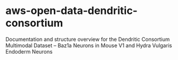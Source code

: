 # aws-open-data-dendritic-consortium
Documentation and structure overview for the Dendritic Consortium Multimodal Dataset – Baz1a Neurons in Mouse V1 and Hydra Vulgaris Endoderm Neurons

